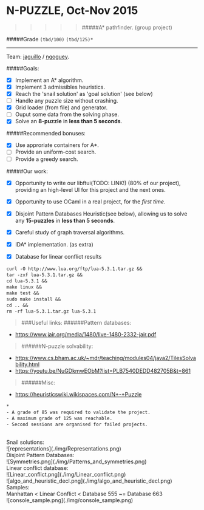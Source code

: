 # N-PUZZLE, Oct-Nov 2015
>>>>> #####A* pathfinder. (group project)

#####Grade ``(tbd/100)`` ``(tbd/125)*``
--------  -----------------------

Team: [jaguillo](https://github.com/Julow) / [ngoguey](https://github.com/Ngoguey42).
<BR>

#####Goals:
- [X] Implement an A* algorithm.
- [X] Implement 3 admissibles heuristics.
- [X] Reach the 'snail solution' as 'goal solution' (see below)
- [ ] Handle any puzzle size without crashing.
- [X] Grid loader (from file) and generator.
- [ ] Ouput some data from the solving phase.
- [X] Solve an **8-puzzle** in **less than 5 seconds**.

#####Recommended bonuses:
- [X] Use approriate containers for A*.
- [ ] Provide an uniform-cost search.
- [ ] Provide a greedy search.

#####Our work:
- [X] Opportunity to write our libftui(TODO: LINK!) (80% of our project), providing an high-level UI for this project and the next ones.
- [X] Opportunity to use OCaml in a real project, for the *first time*.
- [X] Disjoint Pattern Databases Heuristic(see below), allowing us to solve any **15-puzzles** in **less than 5 seconds**.
- [X] Careful study of graph traversal algorithms.
- [X] IDA* implementation. (as extra)
- [X] Database for linear conflict results


```shell
curl -O http://www.lua.org/ftp/lua-5.3.1.tar.gz &&
tar -zxf lua-5.3.1.tar.gz &&
cd lua-5.3.1 &&
make linux &&
make test &&
sudo make install &&
cd .. &&
rm -rf lua-5.3.1.tar.gz lua-5.3.1
```

>###Useful links:
######Pattern databases:
- https://www.jair.org/media/1480/live-1480-2332-jair.pdf

>######N-puzzle solvability:
- https://www.cs.bham.ac.uk/~mdr/teaching/modules04/java2/TilesSolvability.html
- https://youtu.be/NuGDkmwEObM?list=PLB7540DEDD482705B&t=861

>######Misc:
- https://heuristicswiki.wikispaces.com/N+-+Puzzle


```
*
- A grade of 85 was required to validate the project.
- A maximum grade of 125 was reachable.
- Second sessions are organised for failed projects.
```

<BR>
Snail solutions:<BR>
![representations](./img/Representations.png)<BR>
Disjoint Pattern Databases:<BR>
![Symmetries.png](./img/Patterns_and_symmetries.png)<BR>
Linear conflict database:<BR>
![Linear_conflict.png](./img/Linear_conflict.png)<BR>
![algo_and_heuristic_decl.png](./img/algo_and_heuristic_decl.png)<BR>
Samples:<BR>
Manhattan < Linear Conflict < Database 555 ~= Database 663<BR>
![console_sample.png](./img/console_sample.png)<BR>

